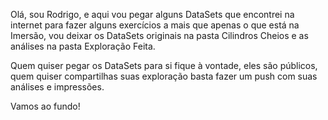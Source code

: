 Olá, sou Rodrigo, e aqui vou pegar alguns DataSets que encontrei na internet para fazer alguns exercícios a mais que apenas o que está na Imersão, vou deixar os DataSets originais na pasta Cilindros Cheios e as análises na pasta Exploração Feita.

Quem quiser pegar os DataSets para si fique à vontade, eles são públicos, quem quiser compartilhas suas exploração basta fazer um push com suas análises e impressões.

Vamos ao fundo!